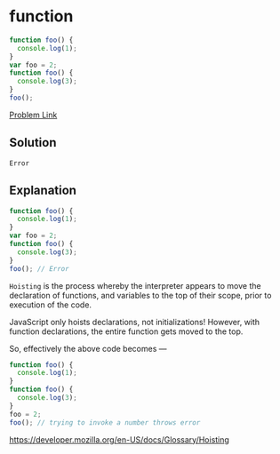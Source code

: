 # function

```js
function foo() {
  console.log(1);
}
var foo = 2;
function foo() {
  console.log(3);
}
foo();
```

[Problem Link](https://bigfrontend.dev/quiz/function)

## Solution

```
Error
```

## Explanation

```js
function foo() {
  console.log(1);
}
var foo = 2;
function foo() {
  console.log(3);
}
foo(); // Error
```

`Hoisting` is the process whereby the interpreter appears to move the declaration of functions, and variables to the top of their scope, prior to execution of the code.

JavaScript only hoists declarations, not initializations! However, with function declarations, the entire function gets moved to the top.

So, effectively the above code becomes —

```js
function foo() {
  console.log(1);
}
function foo() {
  console.log(3);
}
foo = 2;
foo(); // trying to invoke a number throws error
```

https://developer.mozilla.org/en-US/docs/Glossary/Hoisting
